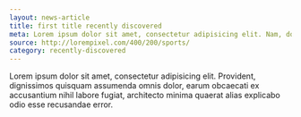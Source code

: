 ```yaml
---
layout: news-article
title: first title recently discovered
meta: Lorem ipsum dolor sit amet, consectetur adipisicing elit. Nam, dolorum.
source: http://lorempixel.com/400/200/sports/
category: recently-discovered
---
```


Lorem ipsum dolor sit amet, consectetur adipisicing elit. Provident, dignissimos quisquam assumenda omnis dolor, earum obcaecati ex accusantium nihil labore fugiat, architecto minima quaerat alias explicabo odio esse recusandae error.